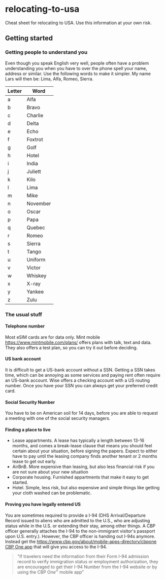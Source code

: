 # relocating-to-usa
Cheat sheet for relocating to USA. Use this information at your own risk. 


## Getting started

### Getting people to understand you
Even though you speak English very well, people often have a problem understanding you when you have to over the phone spell your name, address or similar. Use the following words to make it simpler. My name Lars will then be: Lima, Alfa, Romeo, Sierra. 

| Letter      | Word        |
| ----------- | ----------- |
| a | Alfa |
| b | Bravo |
| c | Charlie |
| d | Delta |
| e | Echo |
| f | Foxtrot |
| g | Golf |
| h | Hotel |
| i | India |
| j | Juliett |
| k | Kilo |
| l | Lima |
| m | Mike |
| n | November |
| o | Oscar |
| p | Papa |
| q | Quebec |
| r | Romeo |
| s | Sierra |
| t | Tango |
| u | Uniform |
| v | Victor |
| w | Whiskey |
| x | X-ray |
| y | Yankee |
| z | Zulu |

### The usual stuff

#### Telephone number
Most eSIM cards are for data only. Mint mobile https://www.mintmobile.com/plans/ offers plans with talk, text and data. They also offers a test plan, so you can try it out before deciding. 

#### US bank account
It is difficult to get a US-bank account without a SSN. Getting a SSN takes time, which can be annoying as some services and paying rent often require an US-bank account. Wise offers a checking account with a US routing number. Once you have your SSN you can always get your preferred credit card.

#### Social Security Number
You have to be on American soil for 14 days, before you are able to request a meeting with one of the social security managers.

#### Finding a place to live
- Lease appartments. A lease has typically a length between 13-16 months, and comes a break-lease clause that means you should feel certain about your situation, before signing the papers. Expect to either have to pay until the leasing company finds another tenant or 2 months lease to get out early. 
- AirBnB. More expensive than leasing, but also less financial risk if you are not sure about your new situation
- Corporate housing. Furnished appartments that make it easy to get started.
- Hotel. Simple, less risk, but also expensive and simple things like getting your cloth washed can be problematic. 

#### Proving you have legally entered US
You are sometimes required to provide a I-94 (DHS Arrival/Departure Record issued to aliens who are admitted to the U.S., who are adjusting status while in the U.S. or extending their stay, among other things. A CBP officer generally attaches the I-94 to the non-immigrant visitor's passport upon U.S. entry.). However, the CBP officer is handing out I-94s anymore. Instead get the https://www.cbp.gov/about/mobile-apps-directory/cbpone [CBP One app](https://www.cbp.gov/about/mobile-apps-directory/cbpone) that will give you access to the I-94. 
> "If travelers need the information from their Form I-94 admission record to verify immigration status or employment authorization, they are encouraged to get their I-94 Number from the I-94 website or by using the CBP One™ mobile app"



